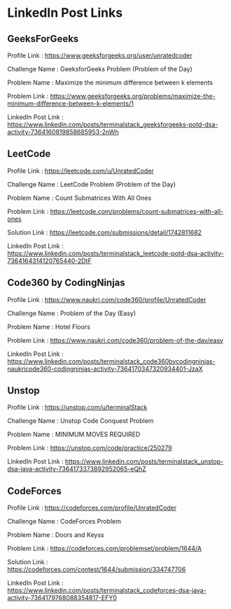 # LinkedIn Post Links

## GeeksForGeeks

Profile Link : https://www.geeksforgeeks.org/user/unratedcoder

Challenge Name : GeeksforGeeks Problem (Problem of the Day)

Problem Name : Maximize the minimum difference between k elements

Problem Link : https://www.geeksforgeeks.org/problems/maximize-the-minimum-difference-between-k-elements/1

LinkedIn Post Link : https://www.linkedin.com/posts/terminalstack_geeksforgeeks-potd-dsa-activity-7364160819858685953-2nWh

## LeetCode

Profile Link : https://leetcode.com/u/UnratedCoder

Challenge Name : LeetCode Problem (Problem of the Day)

Problem Name : Count Submatrices With All Ones

Problem Link : https://leetcode.com/problems/count-submatrices-with-all-ones

Solution Link : https://leetcode.com/submissions/detail/1742811682

LinkedIn Post Link : https://www.linkedin.com/posts/terminalstack_leetcode-potd-dsa-activity-7364164314120765440-2DtF

## Code360 by CodingNinjas

Profile Link : https://www.naukri.com/code360/profile/UnratedCoder

Challenge Name : Problem of the Day (Easy)

Problem Name : Hotel Floors

Problem Link : https://www.naukri.com/code360/problem-of-the-day/easy

LinkedIn Post Link : https://www.linkedin.com/posts/terminalstack_code360bycodingninjas-naukricode360-codingninjas-activity-7364170347320934401-JzaX

## Unstop

Profile Link : https://unstop.com/u/terminalStack

Challenge Name : Unstop Code Conquest Problem

Problem Name : MINIMUM MOVES REQUIRED

Problem Link : https://unstop.com/code/practice/250279

LinkedIn Post Link : https://www.linkedin.com/posts/terminalstack_unstop-dsa-java-activity-7364173373892952065-eQhZ

## CodeForces

Profile Link : https://codeforces.com/profile/UnratedCoder

Challenge Name : CodeForces Problem

Problem Name : Doors and Keyss

Problem Link : https://codeforces.com/problemset/problem/1644/A

Solution Link : https://codeforces.com/contest/1644/submission/334747706

LinkedIn Post Link : https://www.linkedin.com/posts/terminalstack_codeforces-dsa-java-activity-7364179768088354817-EFY0
